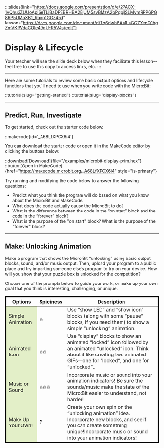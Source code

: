 :::slides{link="https://docs.google.com/presentation/d/e/2PACX-1vQhu3ZUUoApiSeTLjBaDPEBRHBA2EjUM5svBMzA2bPqpjlSLMvmRPP6PG86P5UMaXB1_Rqnp1GGz45d" lesson="https://docs.google.com/document/d/1iq6dwh6AMLsGGZXenQ1hgZmVKfWdaCOle49qU-R5V4s/edit"}
# Display & Lifecycle

Your teacher will use the slide deck below when they facilitate this lesson--feel free to use this copy to access links, etc.
:::

---

Here are some tutorials to review some basic output options and lifecycle functions that you'll need to use when you write code with the Micro:Bit:

::tutorial{slug="getting-started"}
::tutorial{slug="display-blocks"}

---

## Predict, Run, Investigate

To get started, check out the starter code below:

::makecode{id='_A68LfXPCX6i4'}

You can download the starter code or open it in the MakeCode editor by clicking the buttons below:

::download[Download]{file="/examples/microbit-display-prim.hex"}
::button[Open in MakeCode]{href="https://makecode.microbit.org/_A68LfXPCX6i4" style="is-primary"}

Try running and modifying the code below to answer the following questions:

- Predict what you think the program will do based on what you know about the Micro:Bit and MakeCode.
- What does the code actually cause the Micro:Bit to do?
- What is the difference between the code in the “on start” block and the code in the “forever” block?
- What is the purpose of the "on start" block? What is the purpose of the "forever" block?

---

## Make: Unlocking Animation

Make a program that shows the Micro:Bit “unlocking” using basic output blocks, sound, and/or music output. Then, upload your program to a public place and try importing someone else’s program to try on your device. How will you show that your puzzle box is unlocked for the competition?

Choose one of the prompts below to guide your work, or make up your own goal that you think is interesting, challenging, or unique.

<table class='table' style='border: 3px solid black;'>
    <thead style='border: 1px solid black;'>
        <th>Options</th>
        <th>Spiciness</th>
        <th>Description</th>
    </thead>
    <tbody style='border: 1px solid black;'>
        <tr class='has-text-centered is-fullwidth'>
            <td class='is-narrow' style='background-color: #e3efc8;'>Simple Animation</td>
            <td class='is-narrow'>🔥</td>
            <td class='has-text-left'>Use “show LED” and “show icon” blocks (along with some “pause” blocks, if you need them) to show a simple “unlocking” animation.</td>
        <tr>
        <tr class='has-text-centered is-fullwidth'>
            <td class='is-narrow' style='background-color: #e3efc8;'>Animated Icon</td>
            <td class='is-narrow'>🔥🔥</td>
            <td class='has-text-left'>Use “display” blocks to show an animated “locked” icon followed by an animated “unlocked” icon. Think about it like creating two animated GIFs—one for “locked”, and one for “unlocked”..</td>
        <tr>
        <tr class='has-text-centered is-fullwidth'>
            <td class='is-narrow' style='background-color: #e3efc8;'>Music or Sound</td>
            <td class='is-narrow'>🔥🔥🔥</td>
            <td class='has-text-left'>Incorporate music or sound into your animation indicators! Be sure the sounds/music make the state of the Micro:Bit easier to understand, not harder!</td>
        <tr>
        <tr class='has-text-centered is-fullwidth'>
            <td class='is-narrow' style='background-color: #e3efc8;'>Make Up Your Own!</td>
            <td class='is-narrow'>❓</td>
            <td class='has-text-left'>Create your own spin on the “unlocking animation” idea. Incorporate new blocks, and see if you can create something unique!Incorporate music or sound into your animation indicators!</td>
        <tr>
    </tbody>
</table>